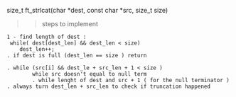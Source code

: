size_t ft_strlcat(char *dest, const char *src, size_t size)

> > steps to implement

    1 - find length of dest :
     while( dest[dest_len] && dest_len < size)
        dest_len++;
    . if dest is full (dest_len == size ) return

    . while (src[i] && dest_le + src_len + 1 < size )
            while src doesn't equal to null term
            . while lenght of dest and src + 1 ( for the null terminator )
    . always turn dest_len + src_len to check if truncation happened
